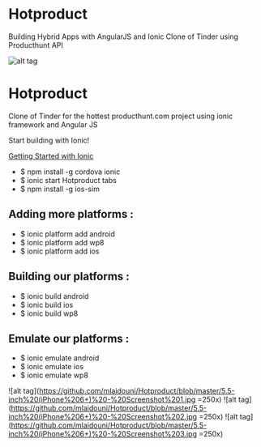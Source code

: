 # Hotproduct
Building Hybrid Apps with AngularJS and Ionic Clone of Tinder using Producthunt API

![alt tag](https://github.com/mlaidouni/Hotproduct/blob/master/gif.gif)

# Hotproduct
Clone of Tinder for the hottest producthunt.com project using ionic framework and Angular JS

Start building with Ionic!

[Getting Started with Ionic](http://ionicframework.com/getting-started/)
* $ npm install -g cordova ionic
* $ ionic start Hotproduct tabs
* $ npm install -g ios-sim

## Adding more platforms :

* $ ionic platform add android
* $ ionic platform add wp8
* $ ionic platform add ios


## Building our platforms :

* $ ionic build android
* $ ionic build ios
* $ ionic build wp8


## Emulate our platforms :

* $ ionic emulate android	 	 
* $ ionic emulate ios
* $ ionic emulate wp8



![alt tag](https://github.com/mlaidouni/Hotproduct/blob/master/5.5-inch%20(iPhone%206+)%20-%20Screenshot%201.jpg =250x)
![alt tag](https://github.com/mlaidouni/Hotproduct/blob/master/5.5-inch%20(iPhone%206+)%20-%20Screenshot%202.jpg =250x)
![alt tag](https://github.com/mlaidouni/Hotproduct/blob/master/5.5-inch%20(iPhone%206+)%20-%20Screenshot%203.jpg =250x)


